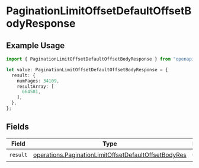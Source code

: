 # PaginationLimitOffsetDefaultOffsetBodyResponse

## Example Usage

```typescript
import { PaginationLimitOffsetDefaultOffsetBodyResponse } from "openapi/sdk/models/operations";

let value: PaginationLimitOffsetDefaultOffsetBodyResponse = {
  result: {
    numPages: 34109,
    resultArray: [
      664501,
    ],
  },
};
```

## Fields

| Field                                                                                                                               | Type                                                                                                                                | Required                                                                                                                            | Description                                                                                                                         |
| ----------------------------------------------------------------------------------------------------------------------------------- | ----------------------------------------------------------------------------------------------------------------------------------- | ----------------------------------------------------------------------------------------------------------------------------------- | ----------------------------------------------------------------------------------------------------------------------------------- |
| `result`                                                                                                                            | [operations.PaginationLimitOffsetDefaultOffsetBodyRes](../../../sdk/models/operations/paginationlimitoffsetdefaultoffsetbodyres.md) | :heavy_check_mark:                                                                                                                  | N/A                                                                                                                                 |